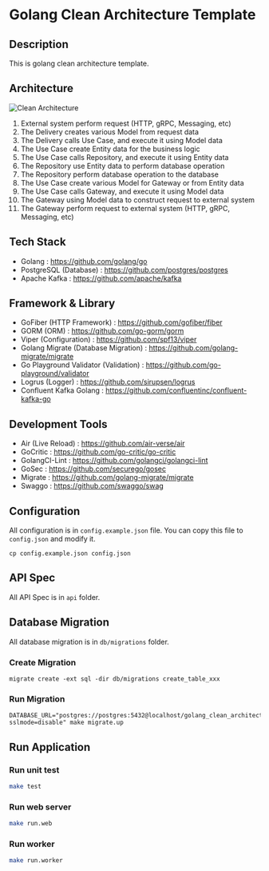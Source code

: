 # Golang Clean Architecture Template

## Description

This is golang clean architecture template.

## Architecture

![Clean Architecture](architecture.png)

1. External system perform request (HTTP, gRPC, Messaging, etc)
2. The Delivery creates various Model from request data
3. The Delivery calls Use Case, and execute it using Model data
4. The Use Case create Entity data for the business logic
5. The Use Case calls Repository, and execute it using Entity data
6. The Repository use Entity data to perform database operation
7. The Repository perform database operation to the database
8. The Use Case create various Model for Gateway or from Entity data
9. The Use Case calls Gateway, and execute it using Model data
10. The Gateway using Model data to construct request to external system
11. The Gateway perform request to external system (HTTP, gRPC, Messaging, etc)

## Tech Stack

- Golang : <https://github.com/golang/go>
- PostgreSQL (Database) : <https://github.com/postgres/postgres>
- Apache Kafka : <https://github.com/apache/kafka>

## Framework & Library

- GoFiber (HTTP Framework) : <https://github.com/gofiber/fiber>
- GORM (ORM) : <https://github.com/go-gorm/gorm>
- Viper (Configuration) : <https://github.com/spf13/viper>
- Golang Migrate (Database Migration) : <https://github.com/golang-migrate/migrate>
- Go Playground Validator (Validation) : <https://github.com/go-playground/validator>
- Logrus (Logger) : <https://github.com/sirupsen/logrus>
- Confluent Kafka Golang : <https://github.com/confluentinc/confluent-kafka-go>

## Development Tools

- Air (Live Reload) : <https://github.com/air-verse/air>
- GoCritic : <https://github.com/go-critic/go-critic>
- GolangCI-Lint : <https://github.com/golangci/golangci-lint>
- GoSec : <https://github.com/securego/gosec>
- Migrate : <https://github.com/golang-migrate/migrate>
- Swaggo : <https://github.com/swaggo/swag>

## Configuration

All configuration is in `config.example.json` file. You can copy this file to `config.json` and modify it.

```shell
cp config.example.json config.json
```

## API Spec

All API Spec is in `api` folder.

## Database Migration

All database migration is in `db/migrations` folder.

### Create Migration

```shell
migrate create -ext sql -dir db/migrations create_table_xxx
```

### Run Migration

```shell
DATABASE_URL="postgres://postgres:5432@localhost/golang_clean_architecture?sslmode=disable" make migrate.up
```

## Run Application

### Run unit test

```bash
make test
```

### Run web server

```bash
make run.web
```

### Run worker

```bash
make run.worker
```
